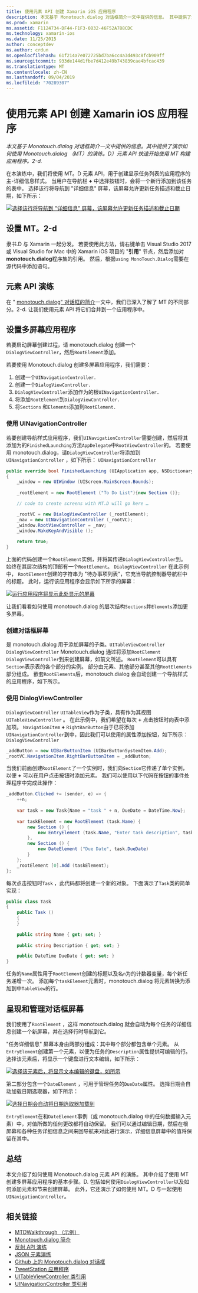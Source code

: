 ```yaml
---
title: 使用元素 API 创建 Xamarin iOS 应用程序
description: 本文基于 Monotouch.dialog 对话框简介一文中提供的信息。 其中提供了演示如何使用 Monotouch.dialog （MT）的演练。D）元素 API 快速开始使用 MT 构建应用程序。2-d.
ms.prod: xamarin
ms.assetid: F1124734-DF44-F1F3-0832-46F52A788CDC
ms.technology: xamarin-ios
ms.date: 11/25/2015
author: conceptdev
ms.author: crdun
ms.openlocfilehash: 61f214a7e072725bd7ba6cc4a3d493c8fcb909ff
ms.sourcegitcommit: 933de144d1fbe7d412e49b743839cae4bfcac439
ms.translationtype: MT
ms.contentlocale: zh-CN
ms.lasthandoff: 09/04/2019
ms.locfileid: "70289307"
---
```

# <a name="creating-a-xamarinios-application-using-the-elements-api"></a>使用元素 API 创建 Xamarin iOS 应用程序

_本文基于 Monotouch.dialog 对话框简介一文中提供的信息。其中提供了演示如何使用 Monotouch.dialog （MT）的演练。D）元素 API 快速开始使用 MT 构建应用程序。2-d._

在本演练中，我们将使用 MT。D 元素 API，用于创建显示任务列表的应用程序的主-详细信息样式。 当用户在导航栏 **+** 中选择按钮时，会将一个新行添加到该任务的表中。 选择该行将导航到 "详细信息" 屏幕，该屏幕允许更新任务描述和截止日期，如下所示：

[![](elements-api-walkthrough-images/01-task-list-app.png "选择该行将导航到 \"详细信息\" 屏幕，该屏幕允许更新任务描述和截止日期")](elements-api-walkthrough-images/01-task-list-app.png#lightbox)

## <a name="setting-up-mtd"></a>设置 MT。2-d

隶书.D 与 Xamarin 一起分发。 若要使用此方法，请右键单击 Visual Studio 2017 或 Visual Studio for Mac 中的 Xamarin iOS 项目的 "**引用**" 节点，然后添加对**monotouch.dialog**程序集的引用。 然后，根据`using MonoTouch.Dialog`需要在源代码中添加语句。

## <a name="elements-api-walkthrough"></a>元素 API 演练

在 " [monotouch.dialog" 对话框的简介](~/ios/user-interface/monotouch.dialog/index.md)一文中，我们已深入了解了 MT 的不同部分。2-d. 让我们使用元素 API 将它们合并到一个应用程序中。

## <a name="setting-up-the-multi-screen-application"></a>设置多屏幕应用程序

若要启动屏幕创建过程，请 monotouch.dialog 创建一个`DialogViewController`，然后`RootElement`添加。

若要使用 Monotouch.dialog 创建多屏幕应用程序，我们需要：

1. 创建一个`UINavigationController.`
1. 创建一个`DialogViewController.`
1. `DialogViewController`添加作为的根`UINavigationController.` 
1. 将添加`RootElement`到`DialogViewController.`
1. 将`Sections` 和`Elements`添加到`RootElement.` 

### <a name="using-a-uinavigationcontroller"></a>使用 UINavigationController

若要创建导航样式应用程序，我们`UINavigationController`需要创建，然后将其添加为的`FinishedLaunching`方法`AppDelegate`中`RootViewController`的。 若要使用 monotouch.dialog，请`DialogViewController`将添加到`UINavigationController` ，如下所示： `UINavigationController`

```csharp
public override bool FinishedLaunching (UIApplication app, NSDictionary options)
{
    _window = new UIWindow (UIScreen.MainScreen.Bounds);
            
    _rootElement = new RootElement ("To Do List"){new Section ()};

    // code to create screens with MT.D will go here …

    _rootVC = new DialogViewController (_rootElement);
    _nav = new UINavigationController (_rootVC);
    _window.RootViewController = _nav;
    _window.MakeKeyAndVisible ();
            
    return true;
}
```

上面的代码创建一个`RootElement`实例，并将其传递`DialogViewController`到。 始终在其层次结构的顶部有一个`RootElement`。 `DialogViewController` 在此示例中， `RootElement`创建的字符串为 "待办事项列表"，它充当导航控制器导航栏中的标题。 此时，运行该应用程序会显示如下所示的屏幕：

 [![](elements-api-walkthrough-images/02-to-do-list-screen-.png "运行应用程序将显示此处显示的屏幕")](elements-api-walkthrough-images/02-to-do-list-screen-.png#lightbox)

让我们看看如何使用 monotouch.dialog 的层次结构`Sections`并`Elements`添加更多屏幕。

### <a name="creating-the-dialog-screens"></a>创建对话框屏幕

是 monotouch.dialog 用于添加屏幕的子类。`UITableViewController` `DialogViewController` Monotouch.dialog 通过将添加`RootElement` `DialogViewController`到来创建屏幕，如前文所述。 `RootElement`可以具有`Section`表示表的各个部分的实例。
部分由元素、其他部分甚至其他`RootElements`部分组成。 嵌套`RootElements`后，monotouch.dialog 会自动创建一个导航样式的应用程序，如下所示。

### <a name="using-dialogviewcontroller"></a>使用 DialogViewController

`DialogViewController` `UITableView`作为子类，具有作为其视图`UITableViewController` 。 在此示例中，我们希望在每次 **+** 点击按钮时向表中添加项。 `NavigationItem` **+** `RightBarButton`由于已将添加`UINavigationController`到中，因此我们可以使用的属性添加按钮，如下所示： `DialogViewController`

```csharp
_addButton = new UIBarButtonItem (UIBarButtonSystemItem.Add);
_rootVC.NavigationItem.RightBarButtonItem = _addButton;
```

当我们前面创建`RootElement`了一个实例时，我们向`Section`它传递了单个实例，以便 **+** 可以在用户点击按钮时添加元素。 我们可以使用以下代码在按钮的事件处理程序中完成此操作：

```csharp
_addButton.Clicked += (sender, e) => {                
    ++n;
                
    var task = new Task{Name = "task " + n, DueDate = DateTime.Now};
                
    var taskElement = new RootElement (task.Name) {
        new Section () {
            new EntryElement (task.Name, "Enter task description", task.Description)
        },
        new Section () {
            new DateElement ("Due Date", task.DueDate)
        }
    };
    _rootElement [0].Add (taskElement);
};
```

每次点击按钮时`Task` ，此代码都将创建一个新的对象。 下面演示了`Task`类的简单实现：

```csharp
public class Task
{   
    public Task ()
    {
    }
      
    public string Name { get; set; }
        
    public string Description { get; set; }

    public DateTime DueDate { get; set; }
}
```

任务的`Name`属性用于`RootElement`创建的标题以及名`n`为的计数器变量，每个新任务递增一次。 添加每个`taskElement`元素时，monotouch.dialog 将元素转换为添加到中`TableView`的行。

## <a name="presenting-and-managing-dialog-screens"></a>呈现和管理对话框屏幕

我们使用了`RootElement` ，这样 monotouch.dialog 就会自动为每个任务的详细信息创建一个新屏幕，并在选择行时导航到它。

"任务详细信息" 屏幕本身由两部分组成：其中每个部分都包含单个元素。 从`EntryElement`创建第一个元素，以便为任务的`Description`属性提供可编辑的行。 选择该元素后，将显示一个键盘进行文本编辑，如下所示：

 [![](elements-api-walkthrough-images/03-create-task.png "选择该元素后，将显示文本编辑的键盘，如所示")](elements-api-walkthrough-images/03-create-task.png#lightbox)

第二部分包含一个`DateElement` ，可用于管理任务的`DueDate`属性。 选择日期会自动加载日期选取器，如下所示：

 [![](elements-api-walkthrough-images/04-date-picker.png "选择日期会自动将日期选取器加载到")](elements-api-walkthrough-images/04-date-picker.png#lightbox)

`EntryElement`在和`DateElement`事例（或 monotouch.dialog 中的任何数据输入元素）中，对值所做的任何更改都将自动保留。 我们可以通过编辑日期，然后在根屏幕和各种任务详细信息之间来回导航来对此进行演示，详细信息屏幕中的值将保留在其中。

## <a name="summary"></a>总结

本文介绍了如何使用 Monotouch.dialog 元素 API 的演练。 其中介绍了使用 MT 创建多屏幕应用程序的基本步骤。D. 包括如何使用`DialogViewController`以及如何添加元素和节来创建屏幕。 此外，它还演示了如何使用 MT。D 与一起使用`UINavigationController`。

## <a name="related-links"></a>相关链接

- [MTDWalkthrough （示例）](https://docs.microsoft.com/samples/xamarin/ios-samples/mtdwalkthrough)
- [Monotouch.dialog 简介](~/ios/user-interface/monotouch.dialog/index.md)
- [反射 API 演练](~/ios/user-interface/monotouch.dialog/reflection-api-walkthrough.md)
- [JSON 元素演练](~/ios/user-interface/monotouch.dialog/json-element-walkthrough.md)
- [Github 上的 Monotouch.dialog 对话框](https://github.com/migueldeicaza/MonoTouch.Dialog)
- [TweetStation 应用程序](https://github.com/migueldeicaza/TweetStation)
- [UITableViewController 类引用](https://developer.apple.com/library/ios/#DOCUMENTATION/UIKit/Reference/UITableViewController_Class/Reference/Reference.html)
- [UINavigationController 类引用](https://developer.apple.com/library/ios/#documentation/UIKit/Reference/UINavigationController_Class/Reference/Reference.html)
